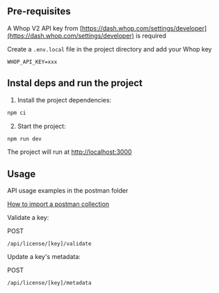 ## Pre-requisites

A Whop V2 API key from [https://dash.whop.com/settings/developer](https://dash.whop.com/settings/developer) is required

Create a `.env.local` file in the project directory and add your Whop key
```
WHOP_API_KEY=xxx
```

## Instal deps and run the project

1. Install the project dependencies:

```bash
npm ci
```

2. Start the project:

```bash
npm run dev
```

The project will run at [http://localhost:3000](http://localhost:3000)

## Usage

API usage examples in the postman folder 

[How to import a postman collection](https://learning.postman.com/docs/getting-started/importing-and-exporting-data/#importing-postman-data)

Validate a key:

POST
```
/api/license/[key]/validate
```


Update a key's metadata:

POST
```
/api/license/[key]/metadata
```

